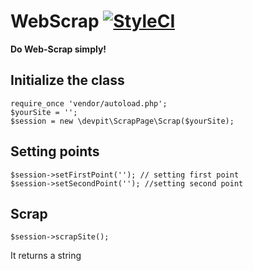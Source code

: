 # WebScrap [![StyleCI](https://styleci.io/repos/110293825/shield?branch=master)](https://styleci.io/repos/110293825)

**Do Web-Scrap simply!**

## Initialize the class

```
require_once 'vendor/autoload.php';
$yourSite = '';
$session = new \devpit\ScrapPage\Scrap($yourSite);
```


## Setting points

```
$session->setFirstPoint(''); // setting first point
$session->setSecondPoint(''); //setting second point
```

## Scrap

```
$session->scrapSite();
```
It returns a string
